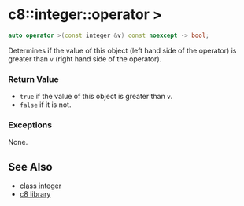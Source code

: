 # c8::integer::operator > #

```cpp
auto operator >(const integer &v) const noexcept -> bool;
```

Determines if the value of this object (left hand side of the operator) is greater than `v` (right hand side of the operator).

### Return Value ###

* `true` if the value of this object is greater than `v`.
* `false` if it is not.

### Exceptions ###

None.

## See Also ##

* [class integer](c8_integer)
* [c8 library](c8)

